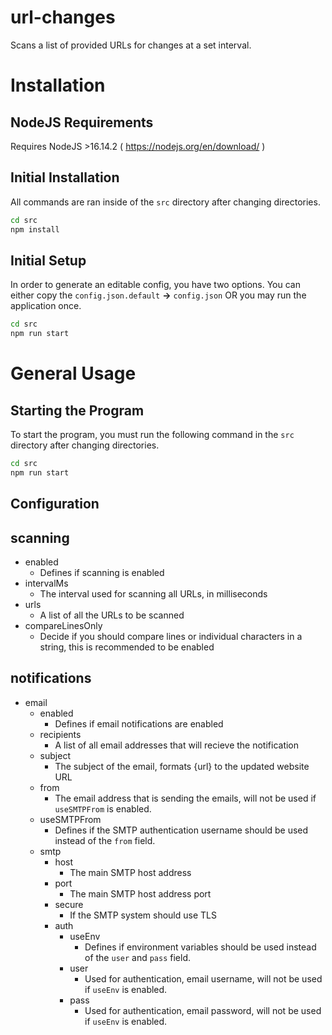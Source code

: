 # url-changes
 Scans a list of provided URLs for changes at a set interval.

# Installation

## NodeJS Requirements

Requires NodeJS >16.14.2 ( https://nodejs.org/en/download/ )

## Initial Installation

All commands are ran inside of the `src` directory after changing directories.

```bash
cd src
npm install
```

## Initial Setup

In order to generate an editable config, you have two options. You can either copy the `config.json.default` **->** `config.json` OR you may run the application once.

```bash
cd src
npm run start
```

# General Usage

## Starting the Program

To start the program, you must run the following command in the `src` directory after changing directories.

```bash
cd src
npm run start
```

## Configuration

## scanning
- enabled
    - Defines if scanning is enabled
- intervalMs
    - The interval used for scanning all URLs, in milliseconds
- urls
    - A list of all the URLs to be scanned
- compareLinesOnly
    - Decide if you should compare lines or individual characters in a string, this is recommended to be enabled

## notifications
- email
    - enabled
        - Defines if email notifications are enabled
    - recipients
        - A list of all email addresses that will recieve the notification
    - subject
        - The subject of the email, formats {url} to the updated website URL
    - from
        - The email address that is sending the emails, will not be used if `useSMTPFrom` is enabled.
    - useSMTPFrom
        - Defines if the SMTP authentication username should be used instead of the `from` field.
    - smtp
        - host
            - The main SMTP host address
        - port
            - The main SMTP host address port
        - secure
            - If the SMTP system should use TLS
        - auth
            - useEnv
                - Defines if environment variables should be used instead of the `user` and `pass` field.
            - user
                - Used for authentication, email username, will not be used if `useEnv` is enabled.
            - pass
                - Used for authentication, email password, will not be used if `useEnv` is enabled.